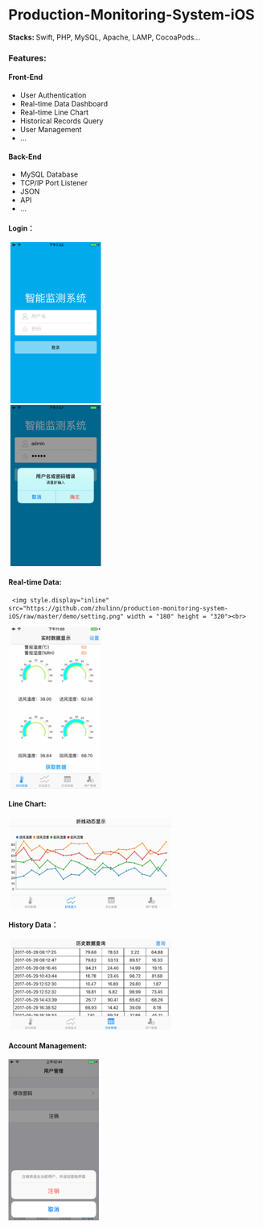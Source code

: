 # Production-Monitoring-System-iOS
<strong>Stacks: </strong>Swift, PHP, MySQL, Apache, LAMP, CocoaPods...
### Features:
#### Front-End
- User Authentication
- Real-time Data Dashboard
- Real-time Line Chart
- Historical Records Query
- User Management
- ...
#### Back-End
- MySQL Database
- TCP/IP Port Listener
- JSON 
- API 
- ...


 #### Login：
  <img style.display="inline" src="https://github.com/zhulinn/production-monitoring-system-iOS/raw/master/demo/login.png" width = "180" height = "320"><br>
    <img style.display="inline" src="https://github.com/zhulinn/production-monitoring-system-iOS/raw/master/demo/wrong.png" width = "180" height = "320"><br>
 #### Real-time Data: <br>
     <img style.display="inline" src="https://github.com/zhulinn/production-monitoring-system-iOS/raw/master/demo/setting.png" width = "180" height = "320"><br>
  <img style.display="inline"  src="https://github.com/zhulinn/production-monitoring-system-iOS/raw/master/demo/dashboard.gif" width = "180" height = "320"> <br>
 #### Line Chart: <br>
  <img src="https://github.com/zhulinn/production-monitoring-system-iOS/raw/master/demo/llnechart.gif" width = "320" height = "180"> <br>
 #### History Data：<br>
  <img src="https://github.com/zhulinn/production-monitoring-system-iOS/raw/master/demo/history.png" width = "320" height = "180">  <br>
 #### Account Management:<br>
  <img src="https://github.com/zhulinn/production-monitoring-system-iOS/raw/master/demo/manage.png"   width = "180" height = "320">

